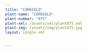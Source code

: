 ```yaml
---
title: "CORNIOLO"
plant-name: "CORNIOLO"
plant-number: "075"
plant-xml: /assets/xml/plant075.xml
plant-img: /assets/img/plant075.jpg
layout: single-xml


---
```

